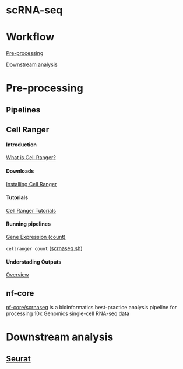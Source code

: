 # scRNA-seq
# Workflow
[Pre-processing](https://github.com/uninchan/barbierilab/tree/main/scRNA-seq#pre-processing)

[Downstream analysis](https://github.com/uninchan/barbierilab/tree/main/scRNA-seq#downstream-analysis)
# Pre-processing
## Pipelines

## Cell Ranger
#### Introduction
[What is Cell Ranger?](https://support.10xgenomics.com/single-cell-gene-expression/software/pipelines/latest/what-is-cell-ranger)

#### Downloads
[Installing Cell Ranger](https://support.10xgenomics.com/single-cell-gene-expression/software/pipelines/latest/installation)

#### Tutorials
[Cell Ranger Tutorials](https://support.10xgenomics.com/single-cell-gene-expression/software/pipelines/latest/using/tutorials)

#### Running pipelines
[Gene Expression (count)](https://support.10xgenomics.com/single-cell-gene-expression/software/pipelines/latest/using/count)

`cellranger count` ([scrnaseq.sh](https://github.com/uninchan/barbierilab/blob/main/scRNA-seq/scrnaseq.sh))
#### Understading Outputs
[Overview](https://support.10xgenomics.com/single-cell-gene-expression/software/pipelines/latest/using/count)

## nf-core
[nf-core/scrnaseq](https://nf-co.re/scrnaseq/2.4.1) is a bioinformatics best-practice analysis pipeline for processing 10x Genomics single-cell RNA-seq data

# Downstream analysis
## [Seurat](https://satijalab.org/seurat/)
